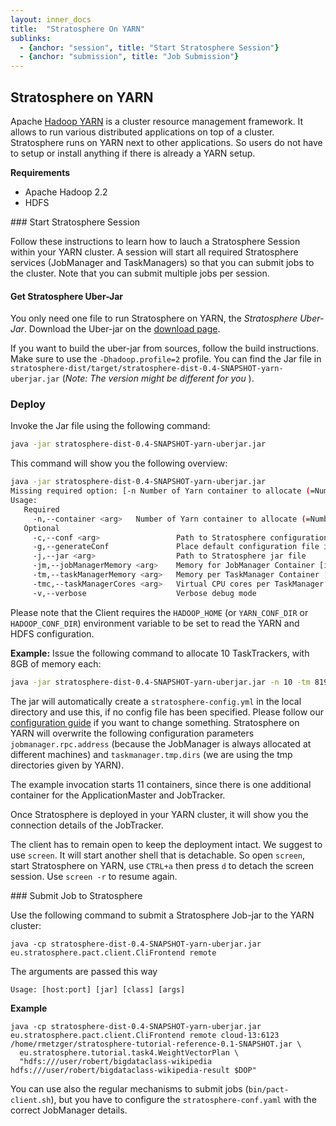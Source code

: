 ```yaml
---
layout: inner_docs
title:  "Stratosphere On YARN"
sublinks:
  - {anchor: "session", title: "Start Stratosphere Session"}
  - {anchor: "submission", title: "Job Submission"}
---
```


## Stratosphere on YARN

Apache [Hadoop YARN](http://hadoop.apache.org/) is a cluster resource management framework. It allows to run various distributed applications on top of a cluster. Stratosphere runs on YARN next to other applications. So users do not have to setup or install anything if there is already a YARN setup.



<b>Requirements</b>
<ul>
    <li>Apache Hadoop 2.2</li>
    <li>HDFS</li>
</ul>


<section id="session">
### Start Stratosphere Session

Follow these instructions to learn how to lauch a Stratosphere Session within your YARN cluster. A session will start all required Stratosphere services (JobManager and TaskManagers) so that you can submit jobs to the cluster. Note that you can submit multiple jobs per session.

#### Get Stratosphere Uber-Jar

You only need one file to run Stratosphere on YARN, the <i>Stratosphere Uber-Jar</i>. Download the Uber-jar on the [download page]({{site.baseurl}}/downloads/#bin).


If you want to build the uber-jar from sources, follow the build instructions. Make sure to use the `-Dhadoop.profile=2` profile. You can find the Jar file in `stratosphere-dist/target/stratosphere-dist-0.4-SNAPSHOT-yarn-uberjar.jar` (*Note: The version might be different for you* ).

### Deploy

Invoke the Jar file using the following command:

```bash
java -jar stratosphere-dist-0.4-SNAPSHOT-yarn-uberjar.jar
```

This command will show you the following overview:

```bash
java -jar stratosphere-dist-0.4-SNAPSHOT-yarn-uberjar.jar 
Missing required option: [-n Number of Yarn container to allocate (=Number of TaskTrackers)]
Usage:
   Required
     -n,--container <arg>   Number of Yarn container to allocate (=Number of TaskTrackers)
   Optional
     -c,--conf <arg>                 Path to Stratosphere configuration file
     -g,--generateConf               Place default configuration file in current directory
     -j,--jar <arg>                  Path to Stratosphere jar file
     -jm,--jobManagerMemory <arg>    Memory for JobManager Container [in MB]
     -tm,--taskManagerMemory <arg>   Memory per TaskManager Container [in MB]
     -tmc,--taskManagerCores <arg>   Virtual CPU cores per TaskManager
     -v,--verbose                    Verbose debug mode

```

Please note that the Client requires the `HADOOP_HOME` (or `YARN_CONF_DIR` or `HADOOP_CONF_DIR`) environment variable to be set to read the YARN and HDFS configuration.

**Example:** Issue the following command to allocate 10 TaskTrackers, with 8GB of memory each:

```bash
java -jar stratosphere-dist-0.4-SNAPSHOT-yarn-uberjar.jar -n 10 -tm 8192
```


The jar will automatically create a `stratosphere-config.yml` in the local directory and use this, if no config file has been specified. Please follow our [configuration guide]({{site.baseurl}}/docs/setup/config.html) if you want to change something. Stratosphere on YARN will overwrite the following configuration parameters `jobmanager.rpc.address` (because the JobManager is always allocated at different machines) and `taskmanager.tmp.dirs` (we are using the tmp directories given by YARN).

The example invocation starts 11 containers, since there is one additional container for the ApplicationMaster and JobTracker.

Once Stratosphere is deployed in your YARN cluster, it will show you the connection details of the JobTracker.

The client has to remain open to keep the deployment intact. We suggest to use `screen`. It will start another shell that is detachable.
So open `screen`, start Stratosphere on YARN, use `CTRL+a` then press `d` to detach the screen session. Use `screen -r` to resume again.



</section>

<section id="submission">
### Submit Job to Stratosphere


Use the following command to submit a Stratosphere Job-jar to the YARN cluster:

```
java -cp stratosphere-dist-0.4-SNAPSHOT-yarn-uberjar.jar eu.stratosphere.pact.client.CliFrontend remote
```

The arguments are passed this way

```
Usage: [host:port] [jar] [class] [args]
```

**Example**

```
java -cp stratosphere-dist-0.4-SNAPSHOT-yarn-uberjar.jar eu.stratosphere.pact.client.CliFrontend remote cloud-13:6123 /home/rmetzger/stratosphere-tutorial-reference-0.1-SNAPSHOT.jar \
  eu.stratosphere.tutorial.task4.WeightVectorPlan \
  "hdfs:///user/robert/bigdataclass-wikipedia hdfs:///user/robert/bigdataclass-wikipedia-result $DOP"
```


You can use also the regular mechanisms to submit jobs (`bin/pact-client.sh`), but you have to configure the `stratosphere-conf.yaml` with the correct JobManager details.

</section>
